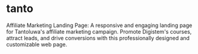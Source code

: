 # tanto
Affiliate Marketing Landing Page: A responsive and engaging landing page for Tantoluwa's affiliate marketing campaign. Promote Digistem's courses, attract leads, and drive conversions with this professionally designed and customizable web page.
